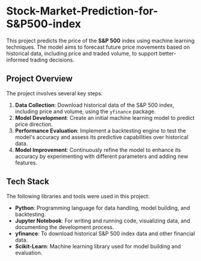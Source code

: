 # Stock-Market-Prediction-for-S&P500-index

This project predicts the price of the **S&P 500** index using machine learning techniques. The model aims to forecast future price movements based on historical data, including price and traded volume, to support better-informed trading decisions.

## Project Overview

The project involves several key steps:
1. **Data Collection**: Download historical data of the S&P 500 index, including price and volume, using the `yfinance` package.
2. **Model Development**: Create an initial machine learning model to predict price direction.
3. **Performance Evaluation**: Implement a backtesting engine to test the model's accuracy and assess its predictive capabilities over historical data.
4. **Model Improvement**: Continuously refine the model to enhance its accuracy by experimenting with different parameters and adding new features.

## Tech Stack

The following libraries and tools were used in this project:
- **Python**: Programming language for data handling, model building, and backtesting.
- **Jupyter Notebook**: For writing and running code, visualizing data, and documenting the development process.
- **yfinance**: To download historical S&P 500 index data and other financial data.
- **Scikit-Learn**: Machine learning library used for model building and evaluation.

